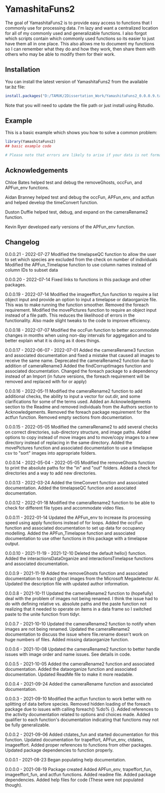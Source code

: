 
# YamashitaFuns2

<!-- badges: start -->
<!-- badges: end -->

The goal of YamashitaFuns2 is to provide easy access to functions that I commonly use for processing data. I'm lazy and want a centralized location for all of my commonly used and generalizable functions. I also forgot which scripts contain which commonly used functions so its easier to just have them all in one place. This also allows me to document my functions so I can remember what they do and how they work, then share them with others who may be able to modify them for their work. 

## Installation

You can install the latest version of YamashitaFuns2 from the available tar.bz file:

``` r
install.packages("D:/TAMUK/2Dissertation_Work/YamashitaFuns2_0.0.0.9.tar.gz", repos = NULL, type = "source")
```

Note that you will need to update the file path or just install using Rstudio. 

## Example

This is a basic example which shows you how to solve a common problem:

``` r
library(YamashitaFuns2)
## basic example code

# Please note that errors are likely to arise if your data is not formatted in the same way as mine. Again, I build these functions for my convenience and this assumes my formatting method. I can help you diagnose problems but most problems seem to be associated with differently formatted data. 
```

## Acknowledgements
Chloe Bates helped test and debug the removeGhosts, occFun, and APFun_env functions. 

Aidan Branney helped test and debug the occFun, APFun_env, and actfun and helped develop the timeConvert function. 

Duston Duffie helped test, debug, and expand on the cameraRename2 function. 

Kevin Ryer developed early versions of the APFun_env function. 


## Changelog
0.0.0.21 - 2022-07-27
  Modified the timelapseQC function to allow the user to set which species are excluded from the check on number of individuals
  Modified the APFun_Timelapse function to use column names instead of column IDs to subset data

0.0.0.20 - 2022-07-14
  Fixed links to functions in this package and other packages. 

0.0.0.19 - 2022-07-14
  Modified the imageeffort_fun function to require a list object input and provide an option to input a timelapse or dataorganize file. This was to make running the function smoother. Removed the foreach requirement.
  Modified the movePictures function to require an object input instead of a file path. This reduces the likelihood of errors in the functionality. Also made slight tweaks to the code to improve efficiency.

0.0.0.18 - 2022-07-07
  Modified the occFun function to better accommodate changes in months when using non-day intervals for aggregation and to better explain what it is doing as it does things.
  
0.0.0.17 - 2022-06-07 - 2022-07-01
  Added the cameraRename3 function and associated documentation and fixed a mistake that caused all images to receive the same name. 
  Deprecated the cameraRename2 function due to addition of cameraRename3
  Added the findCorruptImages function and associated documentation.
  Changed the foreach package to a dependency instead of an Import (in future versions, the foreach requirement will be removed and replaced with for or apply)

0.0.0.16 - 2022-05-11
  Modified the cameraRename2 function to add additional checks, the ability to input a vector for out.dir, and some clarifications for some of the terms used. 
  Added an Acknowledgements section to the Readme and removed individuals from the Authors section to Acknowledgements. 
  Removed the foreach package requirement for the actfun function. 
  Removed empty sections from documentation. 

0.0.0.15 - 2022-05-05
  Modified the cameraRename2 to add several checks on correct directories, sub-directory structure, and image paths. Added options to copy instead of move images and to move/copy images to a new directory instead of replacing in the same directory. 
  Added the movePictures function and associated documentation to use a timelapse csv to "sort" images into appropriate folders. 

0.0.0.14 - 2022-05-04 - 2022-05-05
  Modified the removeGhosts function to print the absolute paths for the "in" and "out" folders. Added a check for directories and a way to add new directories. 

0.0.0.13 - 2022-03-24
  Added the timeConvert function and associated documentation. 
  Added the timelapseQC function and associated documentation. 

0.0.0.12 - 2022-01-18
  Modified the cameraRename2 function to be able to check for different file types and accommodate video files. 

0.0.0.11 - 2022-01-14
  Updated the APFun_env to increase its processing speed using apply functions instead of for loops. 
  Added the occFun function and associated documentation to set up data for occupancy modelling. 
  Added the APFun_Timelapse function and associated documentation to use other functions in this package with a timelapse output. 

0.0.0.10 - 2021-11-19 - 2021-12-10
  Deleted the default hello() function. 
  Added the interactionsDataOrganize and interactionsTimelapse functions and associated documentation. 

0.0.0.9 - 2021-11-19
  Added the removeGhosts function and associated documentation to extract ghost images from the Microsoft Megadetector AI.
  Updated the description file with updated author information. 

0.0.0.8 - 2021-10-11
  Updated the cameraRename2 function to (hopefully) deal with the problem of images not being renamed. I think the issue had to do with defining relative vs. absolute paths and the paste function not realizing that it needed to operate on items in a data frame so I switched paste to the unite function from tidyr. 

0.0.0.7 - 2021-10-10
  Updated the cameraRename2 function to notify when images are not being renamed. 
  Updated the cameraRename2 documentation to discuss the issue where file.rename doesn't work on huge numbers of files.
  Added missing dataorganize function. 

0.0.0.6 - 2021-10-08
  Updated the cameraRename2 function to better handle issues with image order and name issues. See details in code. 

0.0.0.5 - 2021-10-05
  Added the cameraRename2 function and associated documentation. 
  Added the dataorganize function and associated documentation. 
  Updated ReadMe file to make it more readable. 

0.0.0.4 - 2021-09-24
  Added the cameraRename function and associated documentation. 

0.0.0.3 - 2021-09-10
  Modified the actfun function to work better with no splitting of data before species. 
  Removed hidden loading of the foreach package due to issues with calling foreach() %do% {}. 
  Added references to the activity documentation related to options and choices made. 
  Added qualifier to each function's documentation indicating that functions may not be fully generalizable. 

0.0.0.2 - 2021-09-06
  Added ctdates_fun and started documentation for this function. 
  Updated documentation for trapeffort, APFun_env, ctdates, imageeffort. 
  Added proper references to functions from other packages. 
  Updated package dependencies to function properly. 

0.0.0.1 - 2021-08-23
  Began populating help documentation. 

0.0.0.0 - 2021-08-19
  Package created
  Added APFun_env, trapeffort_fun, imageeffort_fun, and actfun functions. 
  Added readme file. 
  Added package dependencies. 
  Added help files for code (These were not populated though). 
